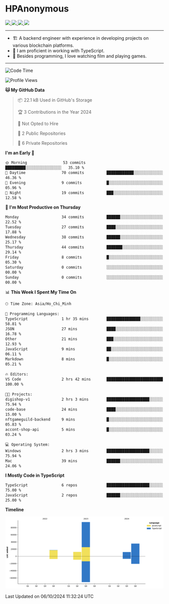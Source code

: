 # HPAnonymous
<p>
  <a href="https://twitter.com/HoratioPham98">
    <img src="https://img.shields.io/badge/-Twitter-1ca0f1?style=flat-square&labelColor=1ca0f1&logo=twitter&logoColor=white&link=https://twitter.com/HoratioPham98">
   <a/>
  <a href="https://stackoverflow.com/users/20403779/illuminati">
    <img src="https://img.shields.io/badge/-StackOverflow-f48024?style=flat-square&labelColor=f48024&logo=stackoverflow&logoColor=white&link=https://stackoverflow.com/users/20403779/illuminati">
   <a/>
  <a href="https://www.linkedin.com/in/hieuphamuit/">
    <img src="https://img.shields.io/badge/-LinkedIn-blue?style=flat-square&logo=Linkedin&logoColor=white&link=https://www.linkedin.com/in/hieuphamuit/">
  <a/>
   <a href="mailto:phamngochieuuit@gmail.com">
    <img src="https://img.shields.io/badge/-Email-c14438?style=flat-square&logo=Gmail&logoColor=white&link=mailto:phamngochieuuit@gmail.com">
   <a/>
</p>

---

- 🏗️ A backend engineer with experience in developing projects on various blockchain platforms.
- 🌊 I am proficient in working with TypeScript.
- 🍣 Besides programming, I love watching film and playing games.
<!-- - ⚡ I mostly write JavaScript for dev and C++ for competitive programming (not active now). -->

---

<!--START_SECTION:waka-->
![Code Time](http://img.shields.io/badge/Code%20Time-155%20hrs%2037%20mins-blue)

![Profile Views](http://img.shields.io/badge/Profile%20Views-60-blue)

**🐱 My GitHub Data** 

> 📦 22.1 kB Used in GitHub's Storage 
 > 
> 🏆 3 Contributions in the Year 2024
 > 
> 🚫 Not Opted to Hire
 > 
> 📜 2 Public Repositories 
 > 
> 🔑 6 Private Repositories 
 > 
**I'm an Early 🐤** 

```text
🌞 Morning                53 commits          █████████░░░░░░░░░░░░░░░░   35.10 % 
🌆 Daytime                70 commits          ████████████░░░░░░░░░░░░░   46.36 % 
🌃 Evening                9 commits           █░░░░░░░░░░░░░░░░░░░░░░░░   05.96 % 
🌙 Night                  19 commits          ███░░░░░░░░░░░░░░░░░░░░░░   12.58 % 
```
📅 **I'm Most Productive on Thursday** 

```text
Monday                   34 commits          ██████░░░░░░░░░░░░░░░░░░░   22.52 % 
Tuesday                  27 commits          ████░░░░░░░░░░░░░░░░░░░░░   17.88 % 
Wednesday                38 commits          ██████░░░░░░░░░░░░░░░░░░░   25.17 % 
Thursday                 44 commits          ███████░░░░░░░░░░░░░░░░░░   29.14 % 
Friday                   8 commits           █░░░░░░░░░░░░░░░░░░░░░░░░   05.30 % 
Saturday                 0 commits           ░░░░░░░░░░░░░░░░░░░░░░░░░   00.00 % 
Sunday                   0 commits           ░░░░░░░░░░░░░░░░░░░░░░░░░   00.00 % 
```


📊 **This Week I Spent My Time On** 

```text
🕑︎ Time Zone: Asia/Ho_Chi_Minh

💬 Programming Languages: 
TypeScript               1 hr 35 mins        ███████████████░░░░░░░░░░   58.81 % 
JSON                     27 mins             ████░░░░░░░░░░░░░░░░░░░░░   16.78 % 
Other                    21 mins             ███░░░░░░░░░░░░░░░░░░░░░░   12.93 % 
JavaScript               9 mins              ██░░░░░░░░░░░░░░░░░░░░░░░   06.11 % 
Markdown                 8 mins              █░░░░░░░░░░░░░░░░░░░░░░░░   05.21 % 

🔥 Editors: 
VS Code                  2 hrs 42 mins       █████████████████████████   100.00 % 

🐱‍💻 Projects: 
digishop-v1              2 hrs 3 mins        ███████████████████░░░░░░   75.94 % 
code-base                24 mins             ████░░░░░░░░░░░░░░░░░░░░░   15.00 % 
nftgameguild-backend     9 mins              █░░░░░░░░░░░░░░░░░░░░░░░░   05.83 % 
accont-shop-api          5 mins              █░░░░░░░░░░░░░░░░░░░░░░░░   03.24 % 

💻 Operating System: 
Windows                  2 hrs 3 mins        ███████████████████░░░░░░   75.94 % 
Mac                      39 mins             ██████░░░░░░░░░░░░░░░░░░░   24.06 % 
```

**I Mostly Code in TypeScript** 

```text
TypeScript               6 repos             ███████████████████░░░░░░   75.00 % 
JavaScript               2 repos             ██████░░░░░░░░░░░░░░░░░░░   25.00 % 
```



**Timeline**

![Lines of Code chart](https://raw.githubusercontent.com/HPAnonymous/HPAnonymous/main/assets/bar_graph.png)


 Last Updated on 06/10/2024 11:32:24 UTC
<!--END_SECTION:waka-->

